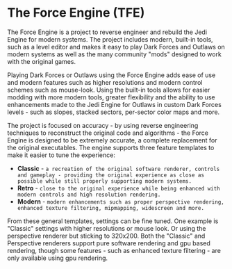 # The Force Engine (TFE)
The Force Engine is a project to reverse engineer and rebuild the Jedi Engine for modern systems. The project includes modern, built-in tools, such as a level editor and makes it easy to play Dark Forces and Outlaws on modern systems as well as the many community "mods" designed to work with the original games.

Playing Dark Forces or Outlaws using the Force Engine adds ease of use and modern features such as higher resolutions and modern control schemes such as mouse-look. Using the built-in tools allows for easier modding with more modern tools, greater flexibility and the ability to use enhancements made to the Jedi Engine for Outlaws in custom Dark Forces levels - such as slopes, stacked sectors, per-sector color maps and more.

The project is focused on accuracy - by using reverse engineering techniques to reconstruct the original code and algorithms - the Force Engine is designed to be extremely accurate, a complete replacement for the original executables. The engine supports three feature templates to make it easier to tune the experience:
* **Classic** - `a recreation of the original software renderer, controls and gameplay - providing the original experience as close as possible while still properly supporting modern systems.`
* **Retro** - `close to the original experience while being enhanced with modern controls and high resolution rendering.`
* **Modern** - `modern enhancements such as proper perspective rendering, enhanced texture filtering, mipmapping, widescreen and more.`

From these general templates, settings can be fine tuned. One example is "Classic" settings with higher resolutions or mouse look. Or using the perspective renderer but sticking to 320x200. Both the "Classic" and Perspective renderers support pure software rendering and gpu based rendering, though some features - such as enhanced texture filtering - are only available using gpu rendering.
